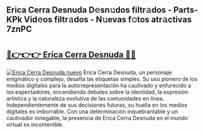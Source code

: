 ## Erica Cerra Desnuda D𝚎sn𝚞dos filtr𝚊dos - Parts-KPk Vid𝚎os filtr𝚊dos - N𝚞evas f𝚘tos atr𝚊ctivas 7znPC

# <h2><a href="http://mb5gkt.tromn.icu/?c=Erica+Cerra+Desnuda">🔗👉👉👉 Erica Cerra Desnuda 🔗🔗</a></h2>

[![Erica Cerra Desnuda nuevo](https://i.imgur.com/pEAQMta.gif)](http://mb5gkt.tromn.icu/?c=Erica+Cerra+Desnuda)
Erica Cerra Desnuda, un personaje enigmático y complejo, desafía las etiquetas simples. Su uso pionero de los medios digitales para la autorrepresentación ha cautivado y enfurecido a los espectadores, encendiendo debates sobre la identidad, la expresión artística y la naturaleza evolutiva de las comunidades en línea. Independientemente de sus decisiones futuras, su huella en los medios digitales es imborrable. Con una determinación inquebrantable y un cautivador innegable, la presencia de Erica Cerra Desnuda en el mundo virtual es incontenible.
